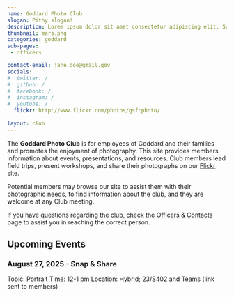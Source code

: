 ```yaml
---
name: Goddard Photo Club
slogan: Pithy slogan!
description: Lorem ipsum dolor sit amet consectetur adipiscing elit. Semper vel class aptent taciti sociosqu ad litora.
thumbnail: mars.png
categories: goddard
sub-pages:
 - officers

contact-email: jane.doe@gmail.gov
socials:
#  twitter: /
#  github: /
#  facebook: /
#  instagram: /
#  youtube: /
  flickr: http://www.flickr.com/photos/gsfcphoto/
  
layout: club
---
```


The **Goddard Photo Club** is for employees of Goddard and their families and promotes the enjoyment of photography. This site provides members information about events, presentations, and resources. Club members lead field trips, present workshops, and share their photographs on our [Flickr](http://www.flickr.com/photos/gsfcphoto/) site.

Potential members may browse our site to assist them with their photographic needs, to find information about the club, and they are welcome at any Club meeting.

If you have questions regarding the club, check the [Officers & Contacts]() page to assist you in reaching the correct person.



## Upcoming Events

### August 27, 2025 - Snap & Share

Topic: Portrait
Time: 12-1 pm
Location: Hybrid; 23/S402 and Teams (link sent to members)
